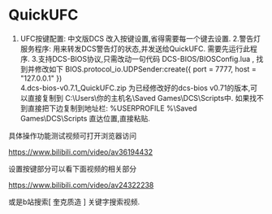 # QuickUFC

1. UFC按键配置: 中文版DCS 改入按键设置,省得需要每一个键去设置.
2.警告灯服务程序: 用来转发DCS警告灯的状态,并发送给QuickUFC. 需要先运行此程序.
3.支持DCS-BIOS协议,只需改动一句代码 DCS-BIOS/BIOSConfig.lua  ,   找到并修改如下 BIOS.protocol_io.UDPSender:create({ port = 7777, host = "127.0.0.1" })  
4.dcs-bios-v0.7.1_QuickUFC.zip 为已经修改好的dcs-bios v0.71的版本,可以直接复制到 C:\Users\你的主机名\Saved Games\DCS\Scripts中. 如果找不到直接把下边复制到地址栏: 
%USERPROFILE %\Saved Games\DCS\Scripts 
直达位置,直接粘贴.

具体操作功能测试视频可打开浏览器访问

https://www.bilibili.com/video/av36194432

设置按键部分可以看下面视频的相关部分

https://www.bilibili.com/video/av24322238

或是b站搜索[ 奎克质造 ] 关键字搜索视频.